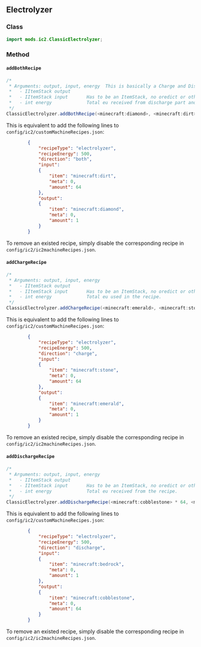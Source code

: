 ## Electrolyzer

### Class

```java
import mods.ic2.ClassicElectrolyzer;
```

### Method

#### `addBothRecipe`

```java
/*
 * Arguments: output, input, energy  This is basically a Charge and Discharge recipe combined.
 *   - IItemStack output
 *   - IItemStack input       Has to be an ItemStack, no oredict or other stuff.
 *   - int energy             Total eu received from discharge part and total energy used for charge part of the recipe.
 */
ClassicElectrolyzer.addBothRecipe(<minecraft:diamond>, <minecraft:dirt> * 64, 500);
```

This is equivalent to add the following lines to `config/ic2/customMachineRecipes.json`:

```json
        {
			"recipeType": "electrolyzer",
			"recipeEnergy": 500,
			"direction": "both",
			"input":
			{
				"item": "minecraft:dirt",
				"meta": 0,
				"amount": 64
			},
			"output":
			{
				"item": "minecraft:diamond",
				"meta": 0,
				"amount": 1
			}
		}
```

To remove an existed recipe, simply disable the corresponding recipe in `config/ic2/ic2machineRecipes.json`.

#### `addChargeRecipe`

```java
/*
 * Arguments: output, input, energy
 *   - IItemStack output
 *   - IItemStack input       Has to be an ItemStack, no oredict or other stuff.
 *   - int energy             Total eu used in the recipe.
 */
ClassicElectrolyzer.addChargeRecipe(<minecraft:emerald>, <minecraft:stone> * 64, 500);
```

This is equivalent to add the following lines to `config/ic2/customMachineRecipes.json`:

```json
        {
			"recipeType": "electrolyzer",
			"recipeEnergy": 500,
			"direction": "charge",
			"input":
			{
				"item": "minecraft:stone",
				"meta": 0,
				"amount": 64
			},
			"output":
			{
				"item": "minecraft:emerald",
				"meta": 0,
				"amount": 1
			}
		}
```

To remove an existed recipe, simply disable the corresponding recipe in `config/ic2/ic2machineRecipes.json`.

#### `addDischargeRecipe`

```java
/*
 * Arguments: output, input, energy
 *   - IItemStack output
 *   - IItemStack input       Has to be an ItemStack, no oredict or other stuff.
 *   - int energy             Total eu received from the recipe.
 */
ClassicElectrolyzer.addDischargeRecipe(<minecraft:cobblestone> * 64, <minecraft:bedrock>, 500);
```

This is equivalent to add the following lines to `config/ic2/customMachineRecipes.json`:

```json
        {
			"recipeType": "electrolyzer",
			"recipeEnergy": 500,
			"direction": "discharge",
			"input":
			{
				"item": "minecraft:bedrock",
				"meta": 0,
				"amount": 1
			},
			"output":
			{
				"item": "minecraft:cobblestone",
				"meta": 0,
				"amount": 64
			}
		}
```

To remove an existed recipe, simply disable the corresponding recipe in `config/ic2/ic2machineRecipes.json`.
```